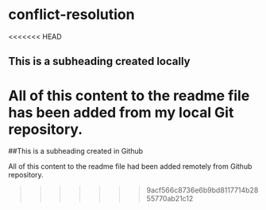 # conflict-resolution

<<<<<<< HEAD
## This is a subheading created locally

All of this content to the readme file has been added from my local Git repository.
=======
##This is a subheading created in Github

All of this content to the readme file had been added remotely from Github repository.
>>>>>>> 9acf566c8736e6b9bd8117714b2855770ab21c12
